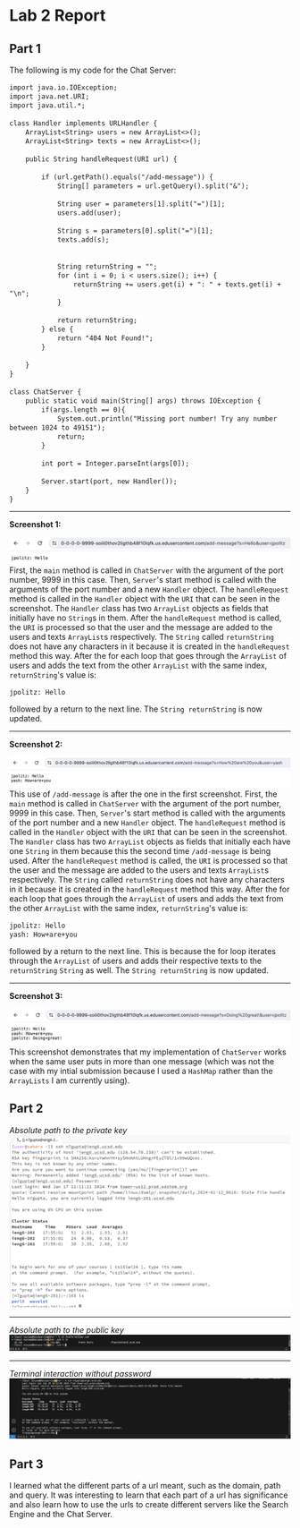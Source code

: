 # Lab 2 Report
## Part 1
The following is my code for the Chat Server:
```
import java.io.IOException;
import java.net.URI;
import java.util.*;

class Handler implements URLHandler {
    ArrayList<String> users = new ArrayList<>();
    ArrayList<String> texts = new ArrayList<>();

    public String handleRequest(URI url) {

        if (url.getPath().equals("/add-message")) {
            String[] parameters = url.getQuery().split("&");

            String user = parameters[1].split("=")[1];
            users.add(user);

            String s = parameters[0].split("=")[1];
            texts.add(s);


            String returnString = "";
            for (int i = 0; i < users.size(); i++) {
                returnString += users.get(i) + ": " + texts.get(i) + "\n";
            }

            return returnString;
        } else {
            return "404 Not Found!";
        }

    }
}

class ChatServer {
    public static void main(String[] args) throws IOException {
        if(args.length == 0){
            System.out.println("Missing port number! Try any number between 1024 to 49151");
            return;
        }

        int port = Integer.parseInt(args[0]);

        Server.start(port, new Handler());
    }
}
```
***
**Screenshot 1:**

![lab2part1_1](lab2part1_1.png)
First, the ```main``` method is called in ```ChatServer``` with the argument of the port number, 9999 in this case. Then, ```Server```'s start method is called with the arguments of the port number and a new ```Handler``` object. The ```handleRequest``` method is called in the ```Handler``` object with the ```URI``` that can be seen in the screenshot. The ```Handler``` class has two ```ArrayList``` objects as fields that initially have no ```String```s in them. After the ```handleRequest``` method is called, the ```URI``` is processed so that the user and the message are added to the users and texts ```ArrayList```s respectively. The ```String``` called ```returnString``` does not have any characters in it because it is created in the ```handleRequest``` method this way. After the for each loop that goes through the ```ArrayList``` of users and adds the text from the other ```ArrayList``` with the same index, ```returnString```'s value is:
```
jpolitz: Hello
```
followed by a return to the next line. The ```String returnString``` is now updated.

***
**Screenshot 2:**

![lab2part1_2](lab2part1_2.png)
This use of ```/add-message``` is after the one in the first screenshot. First, the ```main``` method is called in ```ChatServer``` with the argument of the port number, 9999 in this case. Then, ```Server```'s start method is called with the arguments of the port number and a new ```Handler``` object. The ```handleRequest``` method is called in the ```Handler``` object with the ```URI``` that can be seen in the screenshot. The ```Handler``` class has two ```ArrayList``` objects as fields that initially each have one ```String``` in them because this the second time ```/add-message``` is being used. After the ```handleRequest``` method is called, the ```URI``` is processed so that the user and the message are added to the users and texts ```ArrayList```s respectively. The ```String``` called ```returnString``` does not have any characters in it because it is created in the ```handleRequest``` method this way. After the for each loop that goes through the ```ArrayList``` of users and adds the text from the other ```ArrayList``` with the same index, ```returnString```'s value is:
```
jpolitz: Hello
yash: How+are+you
```
followed by a return to the next line. This is because the for loop iterates through the ```ArrayList``` of users and adds their respective texts to the ```returnString``` ```String``` as well. The ```String returnString``` is now updated.

***
**Screenshot 3:**

![lab2part1_3](lab2part1_3.png)
This screenshot demonstrates that my implementation of ```ChatServer``` works when the same user puts in more than one message (which was not the case with my intial submission because I used a ```HashMap``` rather than the ```ArrayLists``` I am currently using).

## Part 2
_Absolute path to the private key_
![lab2part2_1](lab2part2_1.png)
***

_Absolute path to the public key_
![lab2part2_2](lab2part2_2.png)
***

_Terminal interaction without password_
![lab2part2_3](lab2part2_3.png)

## Part 3
I learned what the different parts of a url meant, such as the domain, path and query. It was interesting to learn that each part of a url has significance and also learn how to use the urls to create different servers like the Search Engine and the Chat Server.
